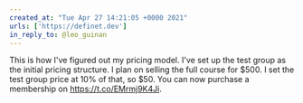 ```yaml
---
created_at: "Tue Apr 27 14:21:05 +0000 2021"
urls: ['https://definet.dev']
in_reply_to: @leo_guinan
---
```


This is how I've figured out my pricing model. I've set up the test group as the initial pricing structure. I plan on selling the full course for $500. I set the test group price at 10% of that, so $50. You can now purchase a membership on https://t.co/EMrmj9K4Ji.